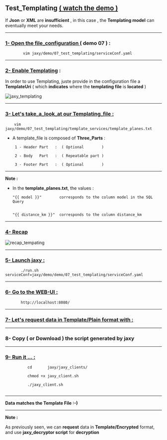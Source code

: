 

## Test_Templating [ ( watch the demo ) ](https://www.youtube.com/watch?v=rUchXzXWnkQ&t=0s&list=PLgd4yhA9GWz3lc2XmuW1lwlH3sjT4gHwa&index=10)
 
  If **Json** or **XML** are **insufficient** , in this case , the **Templating model** can eventually meet your needs.
  
--------

### [1- Open the file_configuration ](https://youtu.be/rUchXzXWnkQ?list=PLgd4yhA9GWz3lc2XmuW1lwlH3sjT4gHwa&t=19) ( **demo 07** ) :

```               
        vim jaxy/demo/07_test_templating/serviceConf.yaml
``` 
--------

### [2- Enable Templating](https://youtu.be/rUchXzXWnkQ?list=PLgd4yhA9GWz3lc2XmuW1lwlH3sjT4gHwa&t=42)  :

 In order to use Templating, juste provide in the configuration file a **TemplateUri** ( which **indicates** where the **templating file** is **located** )
 
 ![jaxy_templating](https://user-images.githubusercontent.com/7684497/51068741-d03f0180-1622-11e9-9af0-5296db464319.png)

-------

 ### [ 3- Let's take_a_look_at our Templating_file :](https://youtu.be/rUchXzXWnkQ?list=PLgd4yhA9GWz3lc2XmuW1lwlH3sjT4gHwa&t=169)

        vim jaxy/demo/07_test_templating/template_services/template_planes.txt 
        
  * A template_file is composed of **Three_Parts**  :


         1 - Header Part   :  ( Optional        )

         2 - Body   Part   :  ( Repeatable part )

         3 - Footer Part   :  ( Optional        )

----

 **Note :** 


  *  In the **template_planes.txt**, the values :


         "{{ model }}"        corresponds to the column model in the SQL Query 


         "{{ distance_km }}"  corresponds to the column distance_km

----

### [4- **Recap**](https://youtu.be/rUchXzXWnkQ?list=PLgd4yhA9GWz3lc2XmuW1lwlH3sjT4gHwa&t=287)
 
 ![recap_tempating](https://user-images.githubusercontent.com/7684497/51068814-c36edd80-1623-11e9-89c3-d0bfda90e752.png)

----

### [5- Launch jaxy : ](https://youtu.be/rUchXzXWnkQ?list=PLgd4yhA9GWz3lc2XmuW1lwlH3sjT4gHwa&t=381) 

```	   
       ./run.sh  serviceConf=jaxy/demo/demo/07_test_templating/serviceConf.yaml
```
      
----

 ### [6- Go to the **WEB-UI :**](https://youtu.be/rUchXzXWnkQ?list=PLgd4yhA9GWz3lc2XmuW1lwlH3sjT4gHwa&t=414) 
  
```	   
       http://localhost:8080/
```
----

 ### [7- Let's request data in **Template/Plain** format with : ](https://youtu.be/rUchXzXWnkQ?list=PLgd4yhA9GWz3lc2XmuW1lwlH3sjT4gHwa&t=432)

----

### 8- Copy ( or Download ) the script generated by jaxy

---

### [ 9- **Run it ... :**](https://youtu.be/rUchXzXWnkQ?list=PLgd4yhA9GWz3lc2XmuW1lwlH3sjT4gHwa&t=511) 
  
```
          cd       jaxy/jaxy_clients/
                    
          chmod +x jaxy_client.sh

          ./jaxy_client.sh 
                            
```

----

 **Data matches the Template File :-)**

---

 **Note :** 

  As previously seen, we can **request** data in **Template/Encrypted** format, and use **jaxy_decryptor script** 
  for **decryption**
           
  
  
           

